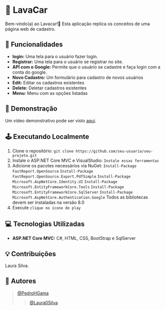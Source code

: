 # 📌 LavaCar

Bem-vindo(a) ao Lavacar!👋 Esta aplicação replica os conceitos de uma página web de cadastro.

## 📌 Funcionalidades

- **login:** Uma tela para o usuário fazer login.
- **Registrar:** Uma tela para o usuário se registrar no site.
- **API com o Google:** Permite que o usuário se cadastre e faça login com a conta do google.
- **Novo Cadastro:** Um formulário para cadastro de novos usuários
- **Edit:** Editar os cadastros existentes
- **Delete:** Deletar cadastros existentes
- **Menu:** Menu com as opções listadas


## 🌝 Demonstração

Um vídeo demonstrativo pode ser visto [aqui](https://youtu.be/m5APCOIz098).


## 🕹 Executando Localmente

1. Clone o repositório: `git clone https://github.com/seu-usuario/seu-projeto.git`
2. Instale o ASP.NET Core MVC e VisualStudio: `Instale essas ferramentas`
3. Adicione os pacotes necessários via NuGet: `Install-Package FastReport.OpenSource`
`Install-Package FastReport.OpenSource.Export.PdfSimple`
`Install-Package Microsoft.AspNetCore.Identity.UI`
`Install-Package Microsoft.EntityFrameworkCore.Tools`
`Install-Package Microsoft.EntityFrameworkCore.SqlServer`
`Install-Package Microsoft.AspNetCore.Authentication.Google`
Todos as bibliotecas devem ser instaladas na versão 8.0
5. Execute `clique no ícone de play`


## 💻 Tecnologias Utilizadas

- **ASP.NET Core MVC:** C#, HTML, CSS, BootStrap e SqlServer
 
## 💡 Contribuições

Laura Silva.


## 🧑 Autores
>[@PedroHGama](https://www.github.com/pedrohgama)
>>[@Laura0Silva](https://github.com/Laura0silva)
